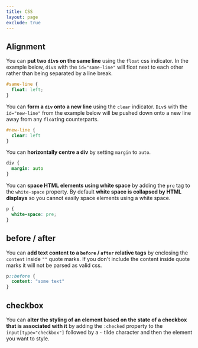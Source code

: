 ```yaml
---
title: CSS
layout: page
exclude: true
---
```


## Alignment

You can **put two `div`s on the same line** using the `float` css indicator. In the example below, `div`s with the `id="same-line"` will float next to each other rather than being separated by a line break.
```css
#same-line {
  float: left;
}
```

You can **form a `div` onto a new line** using the `clear` indicator. `Div`s with the `id="new-line"` from the example below will be pushed down onto a new line away from any `float`ing counterparts.
```css
#new-line {
  clear: left
}
```

You can **horizontally centre a div** by setting `margin` to `auto`.
```css
div {
  margin: auto
}
```

You can **space HTML elements using white space** by adding the `pre` tag to the `white-space` property. By default **white space is collapsed by HTML displays** so you cannot easily space elements using a white space.
```css
p {
  white-space: pre;
}
```

## before / after

You can **add text content to a `before` / `after` relative tags** by enclosing the `content` inside `""` quote marks. If you don't include the content inside quote marks it will not be parsed as valid css.
```css
p::before {
  content: "some text"
}
```

## checkbox

You can **alter the styling of an element based on the state of a checkbox that is associated with it** by adding the `:checked` property to the `input[type="checkbox"]` followed by a `~` tilde character and then the element you want to style.
```css

```
<!--stackedit_data:
eyJoaXN0b3J5IjpbMzg0NDI0NzM4LDcxMDA0MzQ2OSwyMDIwOD
E3Nzg4LC0xODUxMTAzNzcwLC00NzAyNzU1OThdfQ==
-->